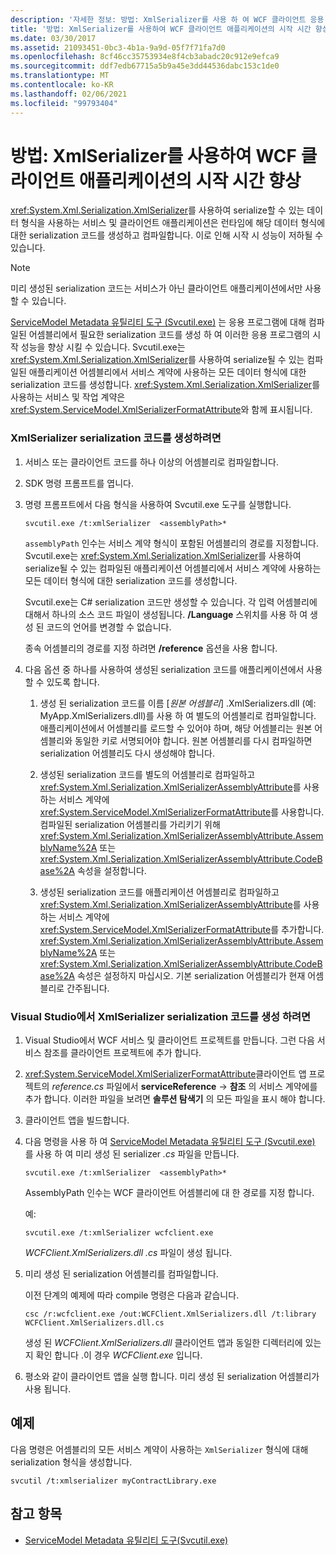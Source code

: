 ```yaml
---
description: '자세한 정보: 방법: XmlSerializer를 사용 하 여 WCF 클라이언트 응용 프로그램의 시작 시간 개선'
title: '방법: XmlSerializer를 사용하여 WCF 클라이언트 애플리케이션의 시작 시간 향상'
ms.date: 03/30/2017
ms.assetid: 21093451-0bc3-4b1a-9a9d-05f7f71fa7d0
ms.openlocfilehash: 8cf46cc35753934e8f4cb3abadc20c912e9efca9
ms.sourcegitcommit: ddf7edb67715a5b9a45e3dd44536dabc153c1de0
ms.translationtype: MT
ms.contentlocale: ko-KR
ms.lasthandoff: 02/06/2021
ms.locfileid: "99793404"
---
```

# <a name="how-to-improve-the-startup-time-of-wcf-client-applications-using-the-xmlserializer"></a>방법: XmlSerializer를 사용하여 WCF 클라이언트 애플리케이션의 시작 시간 향상

<xref:System.Xml.Serialization.XmlSerializer>를 사용하여 serialize할 수 있는 데이터 형식을 사용하는 서비스 및 클라이언트 애플리케이션은 런타임에 해당 데이터 형식에 대한 serialization 코드를 생성하고 컴파일합니다. 이로 인해 시작 시 성능이 저하될 수 있습니다.  
  
> [!NOTE]
> 미리 생성된 serialization 코드는 서비스가 아닌 클라이언트 애플리케이션에서만 사용할 수 있습니다.  
  
 [ServiceModel Metadata 유틸리티 도구 (Svcutil.exe)](../servicemodel-metadata-utility-tool-svcutil-exe.md) 는 응용 프로그램에 대해 컴파일된 어셈블리에서 필요한 serialization 코드를 생성 하 여 이러한 응용 프로그램의 시작 성능을 향상 시킬 수 있습니다. Svcutil.exe는 <xref:System.Xml.Serialization.XmlSerializer>를 사용하여 serialize될 수 있는 컴파일된 애플리케이션 어셈블리에서 서비스 계약에 사용하는 모든 데이터 형식에 대한 serialization 코드를 생성합니다. <xref:System.Xml.Serialization.XmlSerializer>를 사용하는 서비스 및 작업 계약은 <xref:System.ServiceModel.XmlSerializerFormatAttribute>와 함께 표시됩니다.  
  
### <a name="to-generate-xmlserializer-serialization-code"></a>XmlSerializer serialization 코드를 생성하려면  
  
1. 서비스 또는 클라이언트 코드를 하나 이상의 어셈블리로 컴파일합니다.  
  
2. SDK 명령 프롬프트를 엽니다.  
  
3. 명령 프롬프트에서 다음 형식을 사용하여 Svcutil.exe 도구를 실행합니다.  
  
    ```console  
    svcutil.exe /t:xmlSerializer  <assemblyPath>*  
    ```  
  
     `assemblyPath` 인수는 서비스 계약 형식이 포함된 어셈블리의 경로를 지정합니다. Svcutil.exe는 <xref:System.Xml.Serialization.XmlSerializer>를 사용하여 serialize될 수 있는 컴파일된 애플리케이션 어셈블리에서 서비스 계약에 사용하는 모든 데이터 형식에 대한 serialization 코드를 생성합니다.  
  
     Svcutil.exe는 C# serialization 코드만 생성할 수 있습니다. 각 입력 어셈블리에 대해서 하나의 소스 코드 파일이 생성됩니다. **/Language** 스위치를 사용 하 여 생성 된 코드의 언어를 변경할 수 없습니다.  
  
     종속 어셈블리의 경로를 지정 하려면 **/reference** 옵션을 사용 합니다.  
  
4. 다음 옵션 중 하나를 사용하여 생성된 serialization 코드를 애플리케이션에서 사용할 수 있도록 합니다.  
  
    1. 생성 된 serialization 코드를 이름 [*원본 어셈블리*] .XmlSerializers.dll (예: MyApp.XmlSerializers.dll)를 사용 하 여 별도의 어셈블리로 컴파일합니다. 애플리케이션에서 어셈블리를 로드할 수 있어야 하며, 해당 어셈블리는 원본 어셈블리와 동일한 키로 서명되어야 합니다. 원본 어셈블리를 다시 컴파일하면 serialization 어셈블리도 다시 생성해야 합니다.  
  
    2. 생성된 serialization 코드를 별도의 어셈블리로 컴파일하고 <xref:System.Xml.Serialization.XmlSerializerAssemblyAttribute>를 사용하는 서비스 계약에 <xref:System.ServiceModel.XmlSerializerFormatAttribute>를 사용합니다. 컴파일된 serialization 어셈블리를 가리키기 위해 <xref:System.Xml.Serialization.XmlSerializerAssemblyAttribute.AssemblyName%2A> 또는 <xref:System.Xml.Serialization.XmlSerializerAssemblyAttribute.CodeBase%2A> 속성을 설정합니다.  
  
    3. 생성된 serialization 코드를 애플리케이션 어셈블리로 컴파일하고 <xref:System.Xml.Serialization.XmlSerializerAssemblyAttribute>를 사용하는 서비스 계약에 <xref:System.ServiceModel.XmlSerializerFormatAttribute>를 추가합니다. <xref:System.Xml.Serialization.XmlSerializerAssemblyAttribute.AssemblyName%2A> 또는 <xref:System.Xml.Serialization.XmlSerializerAssemblyAttribute.CodeBase%2A> 속성은 설정하지 마십시오. 기본 serialization 어셈블리가 현재 어셈블리로 간주됩니다.  
  
### <a name="to-generate-xmlserializer-serialization-code-in-visual-studio"></a>Visual Studio에서 XmlSerializer serialization 코드를 생성 하려면  
  
1. Visual Studio에서 WCF 서비스 및 클라이언트 프로젝트를 만듭니다. 그런 다음 서비스 참조를 클라이언트 프로젝트에 추가 합니다.  
  
2. <xref:System.ServiceModel.XmlSerializerFormatAttribute>클라이언트 앱 프로젝트의 *reference.cs* 파일에서 **serviceReference**  ->  **참조** 의 서비스 계약에를 추가 합니다. 이러한 파일을 보려면 **솔루션 탐색기** 의 모든 파일을 표시 해야 합니다.  
  
3. 클라이언트 앱을 빌드합니다.  
  
4. 다음 명령을 사용 하 여 [ServiceModel Metadata 유틸리티 도구 (Svcutil.exe)](../servicemodel-metadata-utility-tool-svcutil-exe.md) 를 사용 하 여 미리 생성 된 serializer *.cs* 파일을 만듭니다.  
  
    ```console  
    svcutil.exe /t:xmlSerializer  <assemblyPath>*  
    ```  
  
     AssemblyPath 인수는 WCF 클라이언트 어셈블리에 대 한 경로를 지정 합니다.  
  
     예:  
  
    ```console  
    svcutil.exe /t:xmlSerializer wcfclient.exe  
    ```  
  
     *WCFClient.XmlSerializers.dll .cs* 파일이 생성 됩니다.  
  
5. 미리 생성 된 serialization 어셈블리를 컴파일합니다.  
  
     이전 단계의 예제에 따라 compile 명령은 다음과 같습니다.  
  
    ```console  
    csc /r:wcfclient.exe /out:WCFClient.XmlSerializers.dll /t:library WCFClient.XmlSerializers.dll.cs  
    ```  
  
     생성 된 *WCFClient.XmlSerializers.dll* 클라이언트 앱과 동일한 디렉터리에 있는지 확인 합니다 .이 경우 *WCFClient.exe* 입니다.  
  
6. 평소와 같이 클라이언트 앱을 실행 합니다. 미리 생성 된 serialization 어셈블리가 사용 됩니다.  
  
## <a name="example"></a>예제  

 다음 명령은 어셈블리의 모든 서비스 계약이 사용하는 `XmlSerializer` 형식에 대해 serialization 형식을 생성합니다.  
  
```console  
svcutil /t:xmlserializer myContractLibrary.exe  
```  
  
## <a name="see-also"></a>참고 항목

- [ServiceModel Metadata 유틸리티 도구(Svcutil.exe)](../servicemodel-metadata-utility-tool-svcutil-exe.md)
